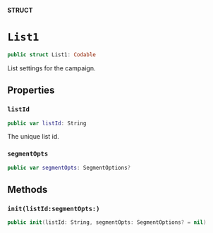 **STRUCT**

# `List1`

```swift
public struct List1: Codable
```

List settings for the campaign.

## Properties
### `listId`

```swift
public var listId: String
```

The unique list id.

### `segmentOpts`

```swift
public var segmentOpts: SegmentOptions?
```

## Methods
### `init(listId:segmentOpts:)`

```swift
public init(listId: String, segmentOpts: SegmentOptions? = nil)
```
